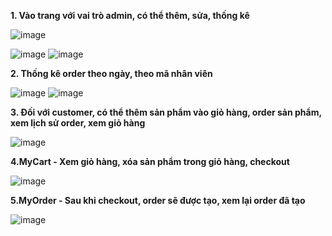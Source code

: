 **1. Vào trang với vai trò admin, có thể thêm, sửa, thống kê**

   
   ![image](https://github.com/VuLanTuong/Lab_WWW/assets/96322143/4a4fb6d8-a4b1-4159-bf49-adf3f1e00cb0)

   ![image](https://github.com/VuLanTuong/Lab_WWW/assets/96322143/8104f59e-46df-49a9-8dc4-2592437f44f7)
![image](https://github.com/VuLanTuong/Lab_WWW/assets/96322143/76063acb-404a-4d19-a1dd-ce49e4536e87)



**2. Thống kê order theo ngày, theo mã nhân viên**


![image](https://github.com/VuLanTuong/Lab_WWW/assets/96322143/30df8472-1ef9-47b8-beee-a144f74398ca)
![image](https://github.com/VuLanTuong/Lab_WWW/assets/96322143/00f7fa1a-3b59-49dd-8072-a5c9313b41a1)




**3. Đối với customer, có thể thêm sản phẩm vào giỏ hàng, order sản phẩm, xem lịch sử order, xem giỏ hàng**



   ![image](https://github.com/VuLanTuong/Lab_WWW/assets/96322143/61f05ce4-52ac-4904-bd4b-0268ec568d40)

   

**4.MyCart -  Xem giỏ hàng, xóa sản phẩm trong giỏ hàng, checkout**


   ![image](https://github.com/VuLanTuong/Lab_WWW/assets/96322143/985e67fa-ff37-4bac-8ce0-ab3fc779b588)

   


**5.MyOrder - Sau khi checkout, order sẽ được tạo, xem lại order đã tạo**

   
   ![image](https://github.com/VuLanTuong/Lab_WWW/assets/96322143/5c797344-8e0c-403a-912f-75ab4ff9e539)



